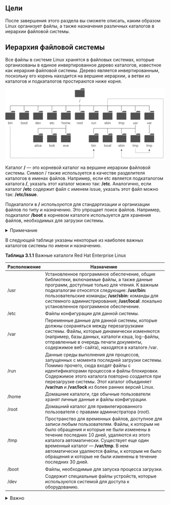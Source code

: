 ## Цели

После завершения этого раздела вы сможете описать, каким образом Linux организует файлы, а также назначения различных каталогов в иерархии файловой системы.

## Иерархия файловой системы

Все файлы в системе Linux хранятся в файловых системах, которые организованы в единое инвертированное дерево каталогов, известное как иерархия файловой системы. Дерево является инвертированным, поскольку его корень находится на вершине иерархии, а ветви из каталогов и подкаталогов простираются ниже корня.

![](assets/3.1.1.png)


Каталог **/** ― это корневой каталог на вершине иерархии файловой системы. Символ / также используется в качестве разделителя каталогов в именах файлов. Например, если etc является подкаталогом каталога **/**, указать этот каталог можно так: **/etc**. Аналогично, если каталог **/etc** содержит файл с именем issue, указать этот файл можно так: **/etc/issue**.

Подкаталоги в **/** используются для стандартизации и организации файлов по типу и назначению. Это упрощает поиск файлов. Например, подкаталог **/boot** в корневом каталоге используется для хранения файлов, необходимых для загрузки системы.

<details>
<summary>Примечание</summary>

Описать содержимое каталогов файловой системы помогают следующие термины:

* Статическое содержимое остается неизмененным, пока не будет явным образом отредактировано или настроено.
* Динамическое или переменное содержимое может изменяться и дополняться активными процессами.
* Постоянное содержимое (например, параметры конфигурации) сохраняется после перезагрузки.
* Содержимое среды выполнения — это содержимое конкретных процессов и систем, которое удаляется при перезагрузке.
</details>

В следующей таблице указаны некоторые из наиболее важных каталогов системы по имени и назначению.


**Таблица 3.1.1** Важные каталоги Red Hat Enterprise Linux

| Расположение |	Назначение |
|---|---|
| /usr |	Установленное программное обеспечение, общие библиотеки, включаемые файлы, а также данные программ, доступные только для чтения. К важным подкаталогам относятся следующие: **/usr/bin:** пользовательские команды; **/usr/sbin**: команды для системного администрирования; **/usr/local**: локально установленное программное обеспечение. |
| /etc |	Файлы конфигурации для данной системы. |
| /var |	Переменные данные для данной системы, которые должны сохраняться между перезагрузками системы. Файлы, которые динамически изменяются (например, базы данных, каталоги кэша, log-файлы, отправленные в очередь печати документы, содержимое веб-сайта), находятся в каталоге /var. |
| /run |	Данные среды выполнения для процессов, запущенных с момента последней загрузки системы. Помимо прочего, сюда входят файлы с идентификаторами процессов и файлы блокировки. Содержимое этого каталога повторно создается при перезагрузке системы. Этот каталог объединяет **/var/run** и **/var/lock** из более ранних версий Linux. |
| /home |	Домашние каталоги, где обычные пользователи хранят личные данные и файлы конфигурации. |
| /root |	Домашний каталог для привилегированного пользователя с правами администратора (*root*). |
| /tmp |	Пространство для временных файлов, доступное для записи любым пользователям. Файлы, к которым не было обращения и которые не были изменены в течение последних 10 дней, удаляются из этого каталога автоматически. Существует еще один временный каталог ― **/var/tmp**. В нем автоматически удаляются файлы, к которым не было обращения и которые не были изменены в течение последних 30 дней. |
| /boot |	Файлы, необходимые для запуска процесса загрузки. |
| /dev |	Содержит специальные файлы устройств, которые используются системой для доступа к оборудованию. |

<details>
<summary>Важно</summary>
В современных дистрибутивах Linux четыре каталога в / являются символьными ссылками на соответствующие каталоги в /usr и, следовательно имеют идентичное содержимое:

* /bin -> /usr/bin
* /sbin -> /usr/sbin
* /lib -> /usr/lib
* /lib64 -> /usr/lib64

В более ранних дистрибутивах это были отдельные каталоги, содержащие разные наборы файлов.
</details>